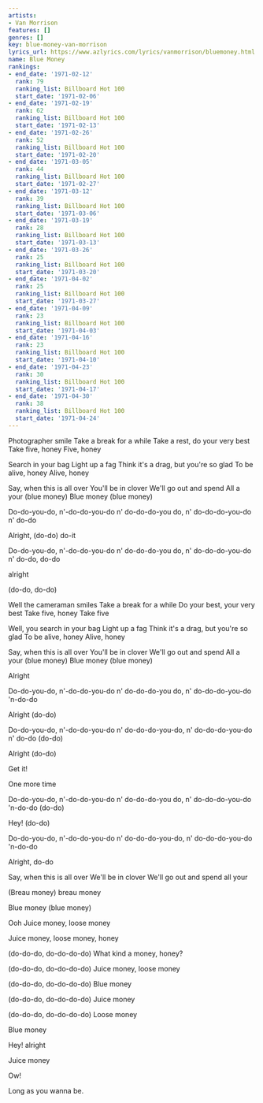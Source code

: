 ```yaml
---
artists:
- Van Morrison
features: []
genres: []
key: blue-money-van-morrison
lyrics_url: https://www.azlyrics.com/lyrics/vanmorrison/bluemoney.html
name: Blue Money
rankings:
- end_date: '1971-02-12'
  rank: 79
  ranking_list: Billboard Hot 100
  start_date: '1971-02-06'
- end_date: '1971-02-19'
  rank: 62
  ranking_list: Billboard Hot 100
  start_date: '1971-02-13'
- end_date: '1971-02-26'
  rank: 52
  ranking_list: Billboard Hot 100
  start_date: '1971-02-20'
- end_date: '1971-03-05'
  rank: 44
  ranking_list: Billboard Hot 100
  start_date: '1971-02-27'
- end_date: '1971-03-12'
  rank: 39
  ranking_list: Billboard Hot 100
  start_date: '1971-03-06'
- end_date: '1971-03-19'
  rank: 28
  ranking_list: Billboard Hot 100
  start_date: '1971-03-13'
- end_date: '1971-03-26'
  rank: 25
  ranking_list: Billboard Hot 100
  start_date: '1971-03-20'
- end_date: '1971-04-02'
  rank: 25
  ranking_list: Billboard Hot 100
  start_date: '1971-03-27'
- end_date: '1971-04-09'
  rank: 23
  ranking_list: Billboard Hot 100
  start_date: '1971-04-03'
- end_date: '1971-04-16'
  rank: 23
  ranking_list: Billboard Hot 100
  start_date: '1971-04-10'
- end_date: '1971-04-23'
  rank: 30
  ranking_list: Billboard Hot 100
  start_date: '1971-04-17'
- end_date: '1971-04-30'
  rank: 38
  ranking_list: Billboard Hot 100
  start_date: '1971-04-24'
---
```


Photographer smile
Take a break for a while
Take a rest, do your very best
Take five, honey
Five, honey

Search in your bag
Light up a fag
Think it's a drag, but you're so glad
To be alive, honey
Alive, honey

Say, when this is all over
You'll be in clover
We'll go out and spend
All a your (blue money)
Blue money (blue money)

Do-do-you-do, n'-do-do-you-do
n' do-do-do-you do, n' do-do-do-you-do
n' do-do

Alright, (do-do) do-it

Do-do-you-do, n'-do-do-you-do
n' do-do-do-you do, n' do-do-do-you-do
n' do-do, do-do



alright

(do-do, do-do)

Well the cameraman smiles
Take a break for a while
Do your best, your very best
Take five, honey
Take five

Well, you search in your bag
Light up a fag
Think it's a drag, but you're so glad
To be alive, honey
Alive, honey

Say, when this is all over
You'll be in clover
We'll go out and spend
All a your (blue money)
Blue money (blue money)

Alright

Do-do-you-do, n'-do-do-you-do
n' do-do-do-you do, n' do-do-do-you-do
'n-do-do

Alright (do-do)

Do-do-you-do, n'-do-do-you-do
n' do-do-do-you-do, n' do-do-do-you-do
n' do-do (do-do)

Alright (do-do)

Get it!



One more time

Do-do-you-do, n'-do-do-you-do
n' do-do-do-you do, n' do-do-do-you-do
'n-do-do (do-do)

Hey! (do-do)

Do-do-you-do, n'-do-do-you-do
n' do-do-do-you-do, n' do-do-do-you-do
'n-do-do

Alright, do-do

Say, when this is all over
We'll be in clover
We'll go out and spend all your

(Breau money) breau money

Blue money (blue money)

Ooh
Juice money, loose money

Juice money, loose money, honey

(do-do-do, do-do-do-do)
What kind a money, honey?

(do-do-do, do-do-do-do)
Juice money, loose money

(do-do-do, do-do-do-do)
Blue money

(do-do-do, do-do-do-do)
Juice money

(do-do-do, do-do-do-do)
Loose money

Blue money

Hey! alright


Juice money

Ow!

Long as you wanna be.



